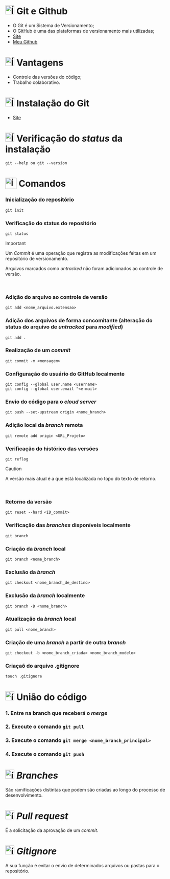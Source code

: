 # <img src="https://github.com/user-attachments/assets/0d980e6c-97de-4add-98c3-7197095c5080" alt="Ícone do Github" width="28px"/> Git e Github
- O Git é um Sistema de Versionamento;
- O GitHub é uma das plataformas de versionamento mais utilizadas;
- [Site](https://github.com/)
- [Meu Github](https://github.com/MatheusADC)

# <img src="https://github.com/user-attachments/assets/6b2d218f-a095-4e4f-ab4a-586cf55c83e6" alt="Ícone de aprovação" width="28px"/> Vantagens
- Controle das versões do código;
- Trabalho colaborativo.

# <img src="https://github.com/user-attachments/assets/5c05dd2d-e256-4439-8bf1-f04e7ca0e9c7" alt="Ícone do Git" width="28px"/> Instalação do Git
- [Site](https://git-scm.com/)

# <img src="https://github.com/user-attachments/assets/4c8b7f6e-06df-4945-bfcc-bdd5c84864b0" alt="Ícone de verificação" width="28px"/> Verificação do _status_ da instalação
```
git --help ou git --version
```

# <sub><img src="https://github.com/user-attachments/assets/63b6ebba-d37d-4a91-ad27-0738c4896197" alt="Ícone do terminal" width="35"></sub> Comandos
### Inicialização do repositório
```
git init
```

### Verificação do status do repositório
```
git status
```

<p></p>

> [!IMPORTANT]  
> Um _Commit_ é uma operação que registra as modificações feitas em um repositório de versionamento.
> 
> Arquivos marcados como _untracked_ não foram adicionados ao controle de versão.

<br/>

### Adição do arquivo ao controle de versão
```
git add <nome_arquivo.extensao>
```

### Adição dos arquivos de forma concomitante (alteração do status do arquivo de _untracked_ para _modified_)
```
git add .
```

### Realização de um _commit_
```
git commit -m <mensagem>
```

### Configuração do usuário do GitHub localmente
```
git config --global user.name <username>
git config --global user.email "<e-mail>
```

### Envio do código para o _cloud server_ 
```
git push --set-upstream origin <nome_branch>
```

### Adição local da _branch_ remota
```
git remote add origin <URL_Projeto>
```

### Verificação do histórico das versões
```
git reflog
```

<p></p>

> [!CAUTION]
> A versão mais atual é a que está localizada no topo do texto de retorno.

<br/>

### Retorno da versão
```
git reset --hard <ID_commit>
```

### Verificação das _branches_ disponíveis localmente
```
git branch
```

### Criação da _branch_ local
```
git branch <nome_branch>
```

### Exclusão da _branch_
```
git checkout <nome_branch_de_destino>
```

### Exclusão da  _branch_ localmente
```
git branch -D <nome_branch>
````

### Atualização da _branch_ local
```
git pull <nome_branch>
```

### Criação de uma _branch_ a partir de outra _branch_
```
git checkout -b <nome_branch_criada> <nome_branch_modelo>
```

### Criaçaõ do arquivo .gitignore
```
touch .gitignore
```

# <img src="https://github.com/user-attachments/assets/1c0af4ea-f9be-431c-a40a-5c8992e95f92" alt="ícone de merge" width="28px"/> União do código
### 1. Entre na branch que receberá o _merge_
### 2. Execute o comando `git pull`
### 3. Execute o comando `git merge <nome_branch_principal>`
### 4. Execute o comando `git push`

# <img src="https://github.com/user-attachments/assets/976f38b1-e242-4943-985c-0fd45f59df28" alt="ícone de barnches" width="28px"/> _Branches_
São ramificações distintas que podem são criadas ao longo do processo de desenvolvimento.

# <img src="https://github.com/user-attachments/assets/b5a735cd-9d37-4773-adc4-583b76a65dc4" alt="ícone de pull request" width="28px"/> _Pull request_ 
É a solicitação da aprovação de um _commit_.

# <img src="https://github.com/user-attachments/assets/6dff2470-e8c7-4ec5-8ba1-c7ddf6042cab" alt="ícone de git ignore" width="28px"/> _Gitignore_
A sua função é evitar o envio de determinados arquivos ou pastas para o repositório.
